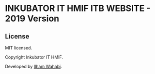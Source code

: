 # INKUBATOR IT HMIF ITB WEBSITE - 2019 Version

## License

MIT licensed.

Copyright Inkubator IT HMIF.

Developed by [Ilham Wahabi](https://github.com/iwgx).
